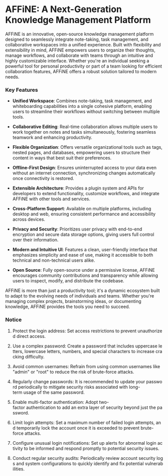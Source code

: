 # AFFiNE: A Next-Generation Knowledge Management Platform

AFFiNE is an innovative, open-source knowledge management platform designed to seamlessly integrate note-taking, task management, and collaborative workspaces into a unified experience. Built with flexibility and extensibility in mind, AFFiNE empowers users to organize their thoughts, manage workflows, and collaborate with teams through an intuitive and highly customizable interface. Whether you're an individual seeking a powerful tool for personal productivity or part of a team looking for efficient collaboration features, AFFiNE offers a robust solution tailored to modern needs.

### Key Features

- **Unified Workspace**: Combines note-taking, task management, and whiteboarding capabilities into a single cohesive platform, enabling users to streamline their workflows without switching between multiple tools.
  
- **Collaborative Editing**: Real-time collaboration allows multiple users to work together on notes and tasks simultaneously, fostering seamless teamwork and enhancing productivity.

- **Flexible Organization**: Offers versatile organizational tools such as tags, nested pages, and databases, empowering users to structure their content in ways that best suit their preferences.

- **Offline-First Design**: Ensures uninterrupted access to your data even without an internet connection, synchronizing changes automatically once connectivity is restored.

- **Extensible Architecture**: Provides a plugin system and APIs for developers to extend functionality, customize workflows, and integrate AFFiNE with other tools and services.

- **Cross-Platform Support**: Available on multiple platforms, including desktop and web, ensuring consistent performance and accessibility across devices.

- **Privacy and Security**: Prioritizes user privacy with end-to-end encryption and secure data storage options, giving users full control over their information.

- **Modern and Intuitive UI**: Features a clean, user-friendly interface that emphasizes simplicity and ease of use, making it accessible to both technical and non-technical users alike.

- **Open Source**: Fully open-source under a permissive license, AFFiNE encourages community contributions and transparency while allowing users to inspect, modify, and distribute the codebase.

AFFiNE is more than just a productivity tool; it's a dynamic ecosystem built to adapt to the evolving needs of individuals and teams. Whether you're managing complex projects, brainstorming ideas, or documenting knowledge, AFFiNE provides the tools you need to succeed.

### Notice

1.  Protect the login address: Set access restrictions to prevent unauthorized direct access.
    
2.  Use a complex password: Create a password that includes uppercase letters, lowercase letters, numbers, and special characters to increase cracking difficulty.
    
3.  Avoid common usernames: Refrain from using common usernames like "admin" or "root" to reduce the risk of brute-force attacks.
    
4.  Regularly change passwords: It is recommended to update your password periodically to mitigate security risks associated with long-term usage of the same password.
    
5.  Enable multi-factor authentication: Adopt two-factor authentication to add an extra layer of security beyond just the password.
    
6.  Limit login attempts: Set a maximum number of failed login attempts, and temporarily lock the account once it is exceeded to prevent brute-force attacks.
    
7.  Configure unusual login notifications: Set up alerts for abnormal login activity to be informed and respond promptly to potential security issues.
    
8.  Conduct regular security audits: Periodically review account security logs and system configurations to quickly identify and fix potential vulnerabilities.
        